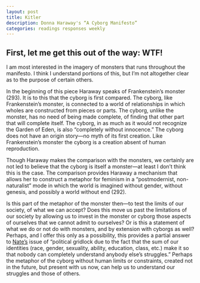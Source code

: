 ```yaml
---
layout: post
title: Kitler
description: Donna Haraway's “A Cyborg Manifesto”
categories: readings responses weekly
---
```


## First, let me get this out of the way: WTF!

I am most interested in the imagery of monsters that runs throughout the manifesto.  I think I understand portions of this, but I’m not altogether clear as to the purpose of certain others. 

In the beginning of this piece Haraway speaks of Frankenstein’s monster (293).  It is to this that the cyborg is first compared.  The cyborg, like Frankenstein’s monster, is connected to a world of relationships in which wholes are constructed from pieces or parts.  The cyborg, unlike the monster, has no need of being made complete, of finding that other part that will complete itself.  The cyborg, in as much as it would not recognize the Garden of Eden, is also “completely without innocence.”  The cyborg does not have an origin story—no myth of its first creation.  Like Frankenstein’s monster the cyborg is a creation absent of human reproduction.   

Though Haraway makes the comparison with the monsters, we certainly are not led to believe that the cyborg is itself a monster—at least I don’t think this is the case.  The comparison provides Haraway a mechanism that allows her to construct a metaphor for feminism in a “postmodernist, non-naturalist” mode in which the world is imagined without gender, without genesis, and possibly a world without end (292).

Is this part of the metaphor of the monster then—to test the limits of our society, of what we can accept?  Does this move us past the limitations of our society by allowing us to invest in the monster or cyborg those aspects of ourselves that we cannot admit to ourselves?  Or is this a statement of what we do or not do with monsters, and by extension with cyborgs as well?  Perhaps, and I offer this only as a possibility, this provides a partial answer to [Nate’s]( http://nattybee.github.io/blog/2016-02-10/haraway.html) issue of “political gridlock due to the fact that the sum of our identities (race, gender, sexuality, ability, education, class, etc.) make it so that nobody can completely understand anybody else’s struggles.”  Perhaps the metaphor of the cyborg without human limits or constraints, created not in the future, but present with us now, can help us to understand our struggles and those of others.


